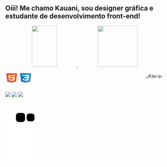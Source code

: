 ## Oiii! Me chamo Kauani, sou designer gráfica e estudante de desenvolvimento front-end!
<div align="center">
  <a href="https://github.com/kauanidev">
  <img width="40%" height="130em" src="https://github-readme-stats.vercel.app/api?username=kauanidev&show_icons=true&theme=dracula&include_all_commits=true&count_private=true"/>
  <img width="50%" height="130em" src="https://github-readme-stats.vercel.app/api/top-langs/?username=kauanidev&layout=compact&langs_count=7&theme=dracula"/>
</div>
<div style="display: inline_block"><br>
  <img align="center" alt="Kau-HTML" height="30" width="40" src="https://raw.githubusercontent.com/devicons/devicon/master/icons/html5/html5-original.svg">
  <img align="center" alt="Kau-CSS" height="30" width="40" src="https://raw.githubusercontent.com/devicons/devicon/master/icons/css3/css3-original.svg">
  <img align="right" alt="Kau-pic" height="150" style="border-radius:50px;" src="https://user-images.githubusercontent.com/100402549/156977916-8b72c2f1-eb98-46db-8a15-9a262d5f5646.png?width=676&height=676">
</div>
  
  ##
 
<div> 
 <a href="https://discord.gg/mGeMzH5vyA" target="_blank"><img src="https://img.shields.io/badge/Discord-7289DA?style=for-the-badge&logo=discord&logoColor=white" target="_blank"></a> 
  <a href = "mailto:kauanidev@gmail.com"><img src="https://img.shields.io/badge/-Gmail-%23333?style=for-the-badge&logo=gmail&logoColor=white" target="_blank"></a>
  <a href="https://www.linkedin.com/in/kauani-evangelista-de-lima-a62165233/" target="_blank"><img src="https://img.shields.io/badge/-LinkedIn-%230077B5?style=for-the-badge&logo=linkedin&logoColor=white" target="_blank"></a> 
 
  ![Snake animation](https://github.com/rafaballerini/rafaballerini/blob/output/github-contribution-grid-snake.svg)
 
</div>
